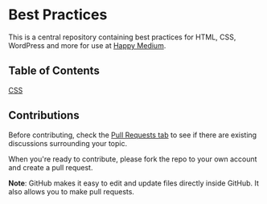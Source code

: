 # Best Practices

This is a central repository containing best practices for HTML, CSS, WordPress and more for use at [Happy Medium](https://itshappymedium.com).

## Table of Contents

[CSS](https://github.com/itsahappymedium/best-practices/blob/master/css.md)

## Contributions

Before contributing, check the [Pull Requests tab](https://github.com/itsahappymedium/best-practices/pulls) to see if there are existing discussions surrounding your topic. 

When you're ready to contribute, please fork the repo to your own account and create a pull request.

__Note__: GitHub makes it easy to edit and update files directly inside GitHub. It also allows you to make pull requests. 
